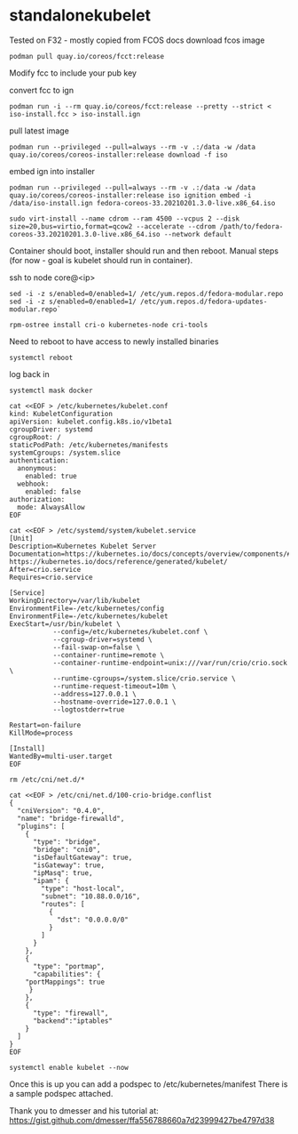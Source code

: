 # standalonekubelet
Tested on F32 - mostly copied from FCOS docs
download fcos image


`podman pull quay.io/coreos/fcct:release`

Modify fcc to include your pub key

convert fcc to ign

`podman run -i --rm quay.io/coreos/fcct:release --pretty --strict < iso-install.fcc > iso-install.ign`

pull latest image

`podman run --privileged --pull=always --rm -v .:/data -w /data quay.io/coreos/coreos-installer:release download -f iso`

embed ign into installer

`podman run --privileged --pull=always --rm -v .:/data -w /data quay.io/coreos/coreos-installer:release iso ignition embed -i /data/iso-install.ign fedora-coreos-33.20210201.3.0-live.x86_64.iso`

`sudo virt-install --name cdrom --ram 4500 --vcpus 2 --disk size=20,bus=virtio,format=qcow2 --accelerate --cdrom /path/to/fedora-coreos-33.20210201.3.0-live.x86_64.iso --network default`

Container should boot, installer should run and then reboot.
Manual steps (for now - goal is kubelet should run in container).

ssh to node core@\<ip\>

```
sed -i -z s/enabled=0/enabled=1/ /etc/yum.repos.d/fedora-modular.repo
sed -i -z s/enabled=0/enabled=1/ /etc/yum.repos.d/fedora-updates-modular.repo`

rpm-ostree install cri-o kubernetes-node cri-tools

```
Need to reboot to have access to newly installed binaries

```
systemctl reboot
```
log back in

```
systemctl mask docker

cat <<EOF > /etc/kubernetes/kubelet.conf
kind: KubeletConfiguration
apiVersion: kubelet.config.k8s.io/v1beta1
cgroupDriver: systemd
cgroupRoot: /
staticPodPath: /etc/kubernetes/manifests
systemCgroups: /system.slice
authentication:
  anonymous:
    enabled: true
  webhook:
    enabled: false
authorization:
  mode: AlwaysAllow
EOF

cat <<EOF > /etc/systemd/system/kubelet.service
[Unit]
Description=Kubernetes Kubelet Server
Documentation=https://kubernetes.io/docs/concepts/overview/components/#kubelet https://kubernetes.io/docs/reference/generated/kubelet/
After=crio.service
Requires=crio.service

[Service]
WorkingDirectory=/var/lib/kubelet
EnvironmentFile=-/etc/kubernetes/config
EnvironmentFile=-/etc/kubernetes/kubelet
ExecStart=/usr/bin/kubelet \
           --config=/etc/kubernetes/kubelet.conf \
           --cgroup-driver=systemd \
           --fail-swap-on=false \
           --container-runtime=remote \
           --container-runtime-endpoint=unix:///var/run/crio/crio.sock \
           --runtime-cgroups=/system.slice/crio.service \
           --runtime-request-timeout=10m \
           --address=127.0.0.1 \
           --hostname-override=127.0.0.1 \
           --logtostderr=true 

Restart=on-failure
KillMode=process

[Install]
WantedBy=multi-user.target
EOF

rm /etc/cni/net.d/*

cat <<EOF > /etc/cni/net.d/100-crio-bridge.conflist
{
  "cniVersion": "0.4.0",
  "name": "bridge-firewalld",
  "plugins": [
    {
      "type": "bridge",
      "bridge": "cni0",
      "isDefaultGateway": true,
      "isGateway": true,
      "ipMasq": true,
      "ipam": {
        "type": "host-local",
        "subnet": "10.88.0.0/16",
        "routes": [
          {
            "dst": "0.0.0.0/0"
          }
        ]
      }
    },
    { 
      "type": "portmap",
      "capabilities": {
	"portMappings": true
     }
    },
    {
      "type": "firewall",
      "backend":"iptables"
    }
  ]
}
EOF

systemctl enable kubelet --now
```
Once this is up you can add a podspec to /etc/kubernetes/manifest There is a sample podspec attached.


Thank you to dmesser and his tutorial at: https://gist.github.com/dmesser/ffa556788660a7d23999427be4797d38 
